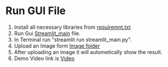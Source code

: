 # Run GUI File
1. Install all necessary libraries from [requiremnt.txt](requirements.txt)
2. Run Gui  [Streamlit_main](streamlit_main.py) file.
3. In Terminal run "streamlit run streamlit_main.py".
4. Upload an Image form [Image folder](images)
5. After uploading an image it will autometically show the result.
6. Demo Video link is [Video](https://drive.google.com/file/d/1jfwqUtcmVwTMTy8s6Z8y6vm3zPhGYLAm/view)
